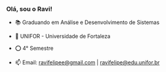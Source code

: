 ### Olá, sou o Ravi!

- 📚 Graduando em Análise e Desenvolvimento de Sistemas
- 🏢 UNIFOR - Universidade de Fortaleza
- ⭕ 4° Semestre

- 📫 Email: ravifelipee@gmail.com | ravifelipe@edu.unifor.br
